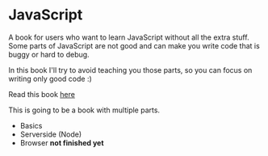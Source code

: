 # JavaScript

A book for users who want to learn JavaScript without all the extra stuff. Some parts of JavaScript are not good and can make you write code that is buggy or hard to debug.

In this book I'll try to avoid teaching you those parts, so you can focus on writing only good code :)

Read this book [here](https://js-book.mjolnirmedia.now.sh/)

This is going to be a book with multiple parts.

- Basics
- Serverside (Node)
- Browser **not finished yet**
